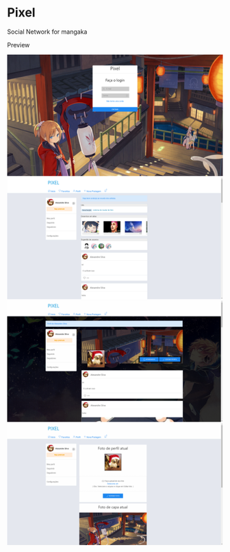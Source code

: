 # Pixel
Social Network for mangaka

Preview

![alt text](https://raw.githubusercontent.com/kaway404/Pixel/master/preview/1.png)
![alt text](https://raw.githubusercontent.com/kaway404/Pixel/master/preview/2.png)
![alt text](https://raw.githubusercontent.com/kaway404/Pixel/master/preview/3.png)
![alt text](https://raw.githubusercontent.com/kaway404/Pixel/master/preview/4.png)